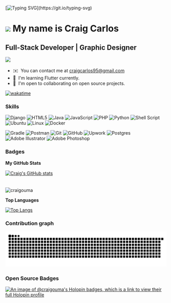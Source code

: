 [![Typing SVG](https://readme-typing-svg.herokuapp.com/?lines=Hello+Human+...)](https://git.io/typing-svg)

![](https://user-images.githubusercontent.com/18350557/176309783-0785949b-9127-417c-8b55-ab5a4333674e.gif)
My name is Craig Carlos
====================================================================================================================================

Full-Stack Developer | Graphic Designer
-----------------
![](https://komarev.com/ghpvc/?username=craigouma&style=for-the-badge)

* ✉️  You can contact me at [craigcarlos95@gmail.com](mailto:craigcarlos95@gmail.com)
* 🧠  I'm learning Flutter currently.
* 🤝  I'm open to collaborating on open source projects.


[![wakatime](https://wakatime.com/badge/user/e0e18e64-2882-4a3a-acf1-8600d256b235.svg)](https://wakatime.com/@e0e18e64-2882-4a3a-acf1-8600d256b235)


### Skills

![Django](https://img.shields.io/badge/django-%23092E20.svg?style=for-the-badge&logo=django&logoColor=white)    ![HTML5](https://img.shields.io/badge/html5-%23E34F26.svg?style=for-the-badge&logo=html5&logoColor=white)    ![Java](https://img.shields.io/badge/java-%23ED8B00.svg?style=for-the-badge&logo=java&logoColor=white)    ![JavaScript](https://img.shields.io/badge/javascript-%23323330.svg?style=for-the-badge&logo=javascript&logoColor=%23F7DF1E)    ![PHP](https://img.shields.io/badge/php-%23777BB4.svg?style=for-the-badge&logo=php&logoColor=white)    ![Python](https://img.shields.io/badge/python-3670A0?style=for-the-badge&logo=python&logoColor=ffdd54)    ![Shell Script](https://img.shields.io/badge/shell_script-%23121011.svg?style=for-the-badge&logo=gnu-bash&logoColor=white)    ![Ubuntu](https://img.shields.io/badge/Ubuntu-E95420?style=for-the-badge&logo=ubuntu&logoColor=white)    ![Linux](https://img.shields.io/badge/Linux-FCC624?style=for-the-badge&logo=linux&logoColor=black)    ![Docker](https://img.shields.io/badge/docker-%230db7ed.svg?style=for-the-badge&logo=docker&logoColor=white)

![Gradle](https://img.shields.io/badge/Gradle-02303A.svg?style=for-the-badge&logo=Gradle&logoColor=white)    ![Postman](https://img.shields.io/badge/Postman-FF6C37?style=for-the-badge&logo=postman&logoColor=white)    ![Git](https://img.shields.io/badge/git-%23F05033.svg?style=for-the-badge&logo=git&logoColor=white)    ![GitHub](https://img.shields.io/badge/github-%23121011.svg?style=for-the-badge&logo=github&logoColor=white)    	![Upwork](https://img.shields.io/badge/UpWork-6FDA44?style=for-the-badge&logo=Upwork&logoColor=white)    ![Postgres](https://img.shields.io/badge/postgres-%23316192.svg?style=for-the-badge&logo=postgresql&logoColor=white)    ![Adobe Illustrator](https://img.shields.io/badge/adobe%20illustrator-%23FF9A00.svg?style=for-the-badge&logo=adobe%20illustrator&logoColor=white)    ![Adobe Photoshop](https://img.shields.io/badge/adobe%20photoshop-%2331A8FF.svg?style=for-the-badge&logo=adobe%20photoshop&logoColor=white)


### Badges

<b>My GitHub Stats</b>

<a href="https://github.com/craigouma">
  <img align="center" src="https://github-readme-stats.vercel.app/api?username=craigouma&show_icons=true&theme=transparent" alt="Craig's GitHub stats" />
</a>
  <br>
<br>
<br>
  
<img align="center" src="https://github-readme-streak-stats.herokuapp.com/?user=craigouma&theme=transparent" alt="craigouma" />

<b>Top Languages</b>

[![Top Langs](https://github-readme-stats-blindbanditbmc.vercel.app/api/top-langs/?username=craigouma&layout=compact&show_icons=true&theme=transparent&langs_count=6)](https://github.com/craigouma/github-readme-stats)

### Contribution graph

![snake gif](https://github.com/ElNgatia/ElNgatia/blob/output/github-contribution-grid-snake.svg?palette=github-dark)

### Open Source Badges

[![An image of @craigouma's Holopin badges, which is a link to view their full Holopin profile](https://holopin.me/craigouma)](https://holopin.io/@craigouma)

